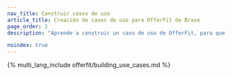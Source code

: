 ```yaml
---
nav_title: Construir casos de uso
article_title: Creación de casos de uso para OfferFit de Braze
page_order: 2
description: "Aprende a construir un caso de uso de OfferFit, para que puedas automatizar la experimentación personalizada y optimizar resultados como las conversiones, la retención o los ingresos, sin pruebas A/B manuales."

noindex: true
---
```


{% multi_lang_include offerfit/building_use_cases.md %}
